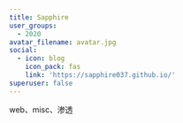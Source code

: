 ```yaml
---
title: Sapphire
user_groups:
  - 2020
avatar_filename: avatar.jpg
social:
  - icon: blog
    icon_pack: fas
    link: 'https://sapphire037.github.io/'
superuser: false
---
```


web、misc、渗透